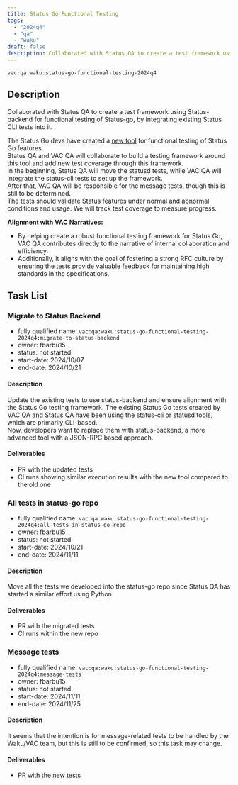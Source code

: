 ```yaml
---
title: Status Go Functional Testing
tags:
  - "2024q4"
  - "qa"
  - "waku"  
draft: false  
description: Collaborated with Status QA to create a test framework using Status-backend for functional testing of Status-go, by integrating existing Status CLI tests into it.
---
```


`vac:qa:waku:status-go-functional-testing-2024q4`

## Description
Collaborated with Status QA to create a test framework using Status-backend for functional testing of Status-go, by integrating existing Status CLI tests into it.

The Status Go devs have created a [new tool](https://github.com/status-im/status-go/pull/5847) for functional testing of Status Go features. <br/>
Status QA and VAC QA will collaborate to build a testing framework around this tool and add new test coverage through this framework. <br/>
In the beginning, Status QA will move the statusd tests, while VAC QA will integrate the status-cli tests to set up the framework. <br/>
After that, VAC QA will be responsible for the message tests, though this is still to be determined. <br/>
The tests should validate Status features under normal and abnormal conditions and usage. We will track test coverage to measure progress.

**Alignment with VAC Narratives:**
- By helping create a robust functional testing framework for Status Go, VAC QA contributes directly to the narrative of internal collaboration and efficiency.
- Additionally, it aligns with the goal of fostering a strong RFC culture by ensuring the tests provide valuable feedback for maintaining high standards in the specifications.

## Task List

### Migrate to Status Backend

* fully qualified name: `vac:qa:waku:status-go-functional-testing-2024q4:migrate-to-status-backend`
* owner: fbarbu15
* status: not started
* start-date: 2024/10/07
* end-date: 2024/10/21

#### Description 
Update the existing tests to use status-backend and ensure alignment with the Status Go testing framework.
The existing Status Go tests created by VAC QA and Status QA have been using the status-cli or statusd tools, which are primarily CLI-based. <br/>
Now, developers want to replace them with status-backend, a more advanced tool with a JSON-RPC based approach. <br/>

#### Deliverables 
* PR with the updated tests
* CI runs showing similar execution results with the new tool compared to the old one

### All tests in status-go repo

* fully qualified name: `vac:qa:waku:status-go-functional-testing-2024q4:all-tests-in-status-go-repo`
* owner: fbarbu15
* status: not started
* start-date: 2024/10/21
* end-date: 2024/11/11

#### Description
Move all the tests we developed into the status-go repo since Status QA has started a similar effort using Python.

#### Deliverables
* PR with the migrated tests  
* CI runs within the new repo

### Message tests

* fully qualified name: `vac:qa:waku:status-go-functional-testing-2024q4:message-tests`
* owner: fbarbu15
* status: not started
* start-date: 2024/11/11
* end-date: 2024/11/25

#### Description
It seems that the intention is for message-related tests to be handled by the Waku/VAC team, but this is still to be confirmed, so this task may change.

#### Deliverables
* PR with the new tests
